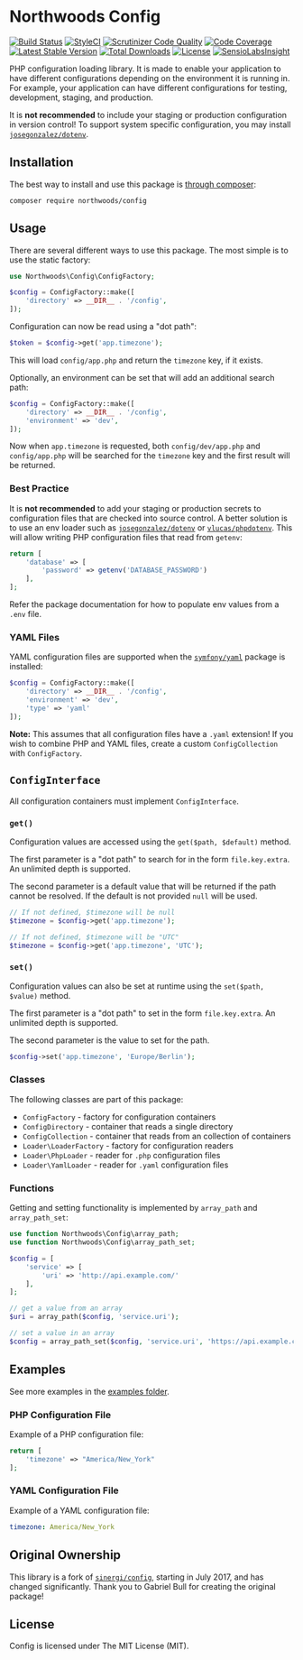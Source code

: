 # Northwoods Config

[![Build Status](https://travis-ci.org/northwoods/config.svg?branch=develop)](https://travis-ci.org/northwoods/config)
[![StyleCI](https://styleci.io/repos/96575702/shield)](https://styleci.io/repos/96575702)
[![Scrutinizer Code Quality](https://scrutinizer-ci.com/g/northwoods/config/badges/quality-score.png?b=master)](https://scrutinizer-ci.com/g/northwoods/config/?branch=master)
[![Code Coverage](https://scrutinizer-ci.com/g/northwoods/config/badges/coverage.png?b=master)](https://scrutinizer-ci.com/g/northwoods/config/?branch=master)
[![Latest Stable Version](http://img.shields.io/packagist/v/northwoods/config.svg?style=flat)](https://packagist.org/packages/northwoods/config)
[![Total Downloads](https://img.shields.io/packagist/dt/northwoods/config.svg?style=flat)](https://packagist.org/packages/northwoods/config)
[![License](https://img.shields.io/packagist/l/northwoods/config.svg?style=flat)](https://packagist.org/packages/northwoods/config)
[![SensioLabsInsight](https://insight.sensiolabs.com/projects/da8c11c9-6815-4b4f-a9c4-9897c86cbc46/mini.png)](https://insight.sensiolabs.com/projects/da8c11c9-6815-4b4f-a9c4-9897c86cbc46)

PHP configuration loading library. It is made to enable your application to have
different configurations depending on the environment it is running in. For example,
your application can have different configurations for testing, development, staging,
and production. 

It is **not recommended** to include your staging or production configuration in
version control! To support system specific configuration, you may install
[`josegonzalez/dotenv`](https://github.com/josegonzalez/php-dotenv).

## Installation

The best way to install and use this package is  [through composer](http://getcomposer.org/):

```shell
composer require northwoods/config
```

## Usage

There are several different ways to use this package. The most simple is to use
the static factory:

```php
use Northwoods\Config\ConfigFactory;

$config = ConfigFactory::make([
    'directory' => __DIR__ . '/config',
]);
```

Configuration can now be read using a "dot path":

```php
$token = $config->get('app.timezone');
```

This will load `config/app.php` and return the `timezone` key, if it exists.

Optionally, an environment can be set that will add an additional search path:

```php
$config = ConfigFactory::make([
    'directory' => __DIR__ . '/config',
    'environment' => 'dev',
]);
```

Now when `app.timezone` is requested, both `config/dev/app.php` and `config/app.php`
will be searched for the `timezone` key and the first result will be returned.

### Best Practice

It is **not recommended** to add your staging or production secrets to
configuration files that are checked into source control.
A better solution is to use an env loader such as
[`josegonzalez/dotenv`](https://github.com/josegonzalez/php-dotenv) or
[`vlucas/phpdotenv`](https://github.com/vlucas/phpdotenv). This will allow writing
PHP configuration files that read from `getenv`:

```php
return [
    'database' => [
        'password' => getenv('DATABASE_PASSWORD')
    ],
];
```

Refer the package documentation for how to populate env values from a `.env` file.

### YAML Files

YAML configuration files are supported when the [`symfony/yaml`](https://github.com/symfony/yaml)
package is installed:

```php
$config = ConfigFactory::make([
    'directory' => __DIR__ . '/config',
    'environment' => 'dev',
    'type' => 'yaml'
]);
```

**Note:** This assumes that all configuration files have a `.yaml` extension!
If you wish to combine PHP and YAML files, create a custom `ConfigCollection`
with `ConfigFactory`.

## `ConfigInterface`

All configuration containers must implement `ConfigInterface`.

### `get()`

Configuration values are accessed using the `get($path, $default)` method.

The first parameter is a "dot path" to search for in the form `file.key.extra`.
An unlimited depth is supported.

The second parameter is a default value that will be returned if the path cannot
be resolved. If the default is not provided `null` will be used.

```php
// If not defined, $timezone will be null
$timezone = $config->get('app.timezone');

// If not defined, $timezone will be "UTC"
$timezone = $config->get('app.timezone', 'UTC');
```

### `set()`

Configuration values can also be set at runtime using the `set($path, $value)` method.

The first parameter is a "dot path" to set in the form `file.key.extra`.
An unlimited depth is supported.

The second parameter is the value to set for the path.

```php
$config->set('app.timezone', 'Europe/Berlin');
```

### Classes

The following classes are part of this package:

- `ConfigFactory` - factory for configuration containers
- `ConfigDirectory` - container that reads a single directory
- `ConfigCollection` - container that reads from an collection of containers
- `Loader\LoaderFactory` - factory for configuration readers
- `Loader\PhpLoader` - reader for `.php` configuration files
- `Loader\YamlLoader` - reader for `.yaml` configuration files

### Functions

Getting and setting functionality is implemented by `array_path` and `array_path_set`:

```php
use function Northwoods\Config\array_path;
use function Northwoods\Config\array_path_set;

$config = [
    'service' => [
        'uri' => 'http://api.example.com/'
    ],
];

// get a value from an array
$uri = array_path($config, 'service.uri');

// set a value in an array
$config = array_path_set($config, 'service.uri', 'https://api.example.com/v2/')
```

## Examples

See more examples in the [examples folder](https://github.com/northwoods/config/tree/master/examples).

### PHP Configuration File

Example of a PHP configuration file:

```php
return [
    'timezone' => "America/New_York"
];
```

### YAML Configuration File

Example of a YAML configuration file:

```yaml
timezone: America/New_York
```

## Original Ownership

This library is a fork of [`sinergi/config`](https://github.com/sinergi/config),
starting in July 2017, and has changed significantly. Thank you to Gabriel Bull
for creating the original package!

## License

Config is licensed under The MIT License (MIT).

